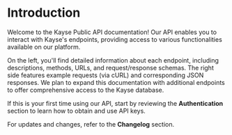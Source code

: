 # Introduction

Welcome to the Kayse Public API documentation! Our API enables you to interact with Kayse's endpoints, providing access to various functionalities available on our platform.

On the left, you'll find detailed information about each endpoint, including descriptions, methods, URLs, and request/response schemas. The right side features example requests (via cURL) and corresponding JSON responses. We plan to expand this documentation with additional endpoints to offer comprehensive access to the Kayse database.

If this is your first time using our API, start by reviewing the **Authentication** section to learn how to obtain and use API keys.

For updates and changes, refer to the **Changelog** section.